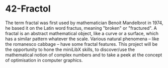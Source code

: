 # 42-Fractol
The term fractal was first used by mathematician Benoit Mandelbrot in 1974, he based it on the Latin word fractus, meaning "broken" or "fractured". A fractal is an abstract mathematical object, like a curve or a surface, which has a similar pattern whatever the scale. Various natural phenomena – like the romanesco cabbage – have some fractal features. This project will be the opportunity to hone the miniLibX skills, to discover/use the mathematical notion of complex numbers and to take a peek at the concept of optimisation in computer graphics.
